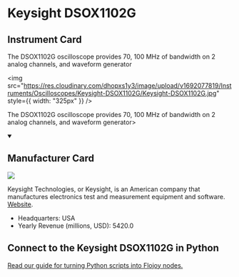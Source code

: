 
# Keysight DSOX1102G

## Instrument Card

<div className="flex">

<div>

The DSOX1102G oscilloscope provides 70, 100 MHz of bandwidth on 2 analog channels, and waveform generator

</div>

<img src="https://res.cloudinary.com/dhopxs1y3/image/upload/v1692077819/Instruments/Oscilloscopes/Keysight-DSOX1102G/Keysight-DSOX1102G.jpg" style={{ width: "325px" }} />

</div>

The DSOX1102G oscilloscope provides 70, 100 MHz of bandwidth on 2 analog channels, and waveform generator>

<details open>
<summary><h2>Manufacturer Card</h2></summary>

<img src="https://res.cloudinary.com/dhopxs1y3/image/upload/v1691786299/Instruments/Vendor%20Logos/Keysight.jpg.svg" />

Keysight Technologies, or Keysight, is an American company that manufactures electronics test and measurement equipment and software. <a href="https://www.keysight.com/us/en/home.html">Website</a>.

<ul>
  <li>Headquarters: USA</li>
  <li>Yearly Revenue (millions, USD): 5420.0</li>
</ul>
</details>

## Connect to the Keysight DSOX1102G in Python

[Read our guide for turning Python scripts into Flojoy nodes.](https://docs.flojoy.ai/custom-nodes/creating-custom-node/)


